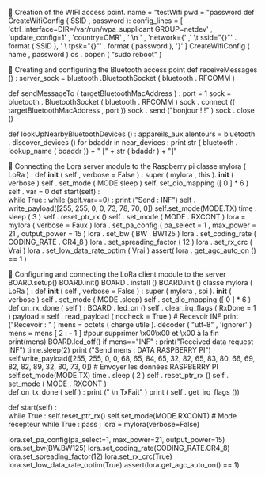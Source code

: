 	Creation of the WIFI access point.
name = "testWifi
pwd = "password
def CreateWifiConfig ( SSID , password ):
        config_lines = [
        'ctrl_interface=DIR=/var/run/wpa_supplicant GROUP=netdev' , 'update_config=1' , 'country=CMR' , ' \n ' , 'network={' ,' \t ssid="{}"' . format ( SSID ), ' \ tpsk="{}"' . format ( password ), '}'
        ]
CreateWifiConfig ( name , password )
os . popen ( "sudo reboot" )

	Creating and configuring the Bluetooth access point
def receiveMessages () :
  server_sock = bluetooth .BluetoothSocket ( bluetooth . RFCOMM )
  
def sendMessageTo ( targetBluetoothMacAddress ) :
  port = 1
  sock = bluetooth . BluetoothSocket ( bluetooth . RFCOMM )
  sock . connect (( targetBluetoothMacAddress , port ))
  sock . send ("bonjour ! !" )
  sock . close ()
  
def lookUpNearbyBluetoothDevices () :
  appareils_aux alentours = bluetooth . discover_devices ()
  for bdaddr in near_devices :
    print str ( bluetooth . lookup_name ( bdaddr )) + " [" + str ( bdaddr ) + "]"

	Connecting the Lora server module to the Raspberry pi
classe mylora ( LoRa ) :
    def __init__ ( self , verbose = False ) :
        super ( mylora , this ). __init__ ( verbose )
        self . set_mode ( MODE.sleep )
        self. set_dio_mapping ([ 0 ] * 6 )
        self . var = 0
    def start(self) :          
        while True :
            while (self.var==0) :
                print ("Send : INF")
                self . write_payload([255, 255, 0, 0, 73, 78, 70, 0]) 
                self.set_mode(MODE.TX)
                time . sleep ( 3 ) 
                self . reset_ptr_rx ()
                self . set_mode ( MODE . RXCONT ) 
lora = mylora ( verbose = Faux )
lora . set_pa_config ( pa_select = 1 , max_power = 21 , output_power = 15 )
lora . set_bw ( BW . BW125 )
lora . set_coding_rate ( CODING_RATE . CR4_8 )
lora . set_spreading_factor ( 12 )
lora . set_rx_crc ( Vrai )
lora . set_low_data_rate_optim ( Vrai )
assert( lora . get_agc_auto_on () == 1 )

	Configuring and connecting the LoRa client module to the server
BOARD.setup()
BOARD.init()
BOARD . install ()
BOARD.init ()
classe mylora ( LoRa ) :
    def __init__ ( self , verbose = False ) :
        super ( mylora , soi ). __init__ ( verbose )
        self . set_mode ( MODE .sleep)
        self . set_dio_mapping ([ 0 ] * 6 )
    def on_rx_done ( self ) :
        BOARD . led_on ()
        self . clear_irq_flags ( RxDone = 1 )
        payload = self . read_payload ( nocheck = True ) # Recevoir INF
        print ("Recevoir : " )
        mens = octets ( charge utile ). décoder ( "utf-8" , 'ignorer' )
        mens = mens [ 2 : - 1 ] #pour supprimer \x00\x00 et \x00 à la fin
        print(mens)
        BOARD.led_off()
        if mens=="INF" :
            print("Received data request INF")
            time.sleep(2)
            print ("Send mens : DATA RASPBERRY PI")
            self.write_payload([255, 255, 0, 0, 68, 65, 84, 65, 32, 82, 65, 83, 80, 66, 69, 82, 82, 89, 32, 80, 73, 0]) # Envoyer les données RASPBERRY PI
            self.set_mode(MODE.TX)
        time . sleep ( 2 )
        self . reset_ptr_rx ()
        self . set_mode ( MODE . RXCONT )    
    def on_tx_done ( self ) :
        print (" \n TxFait" )
        print ( self . get_irq_flags ())

def start(self) :          
        while True :
            self.reset_ptr_rx()
            self.set_mode(MODE.RXCONT) # Mode récepteur
            while True :
                pass ;
lora = mylora(verbose=False)

lora.set_pa_config(pa_select=1, max_power=21, output_power=15)
lora.set_bw(BW.BW125)
lora.set_coding_rate(CODING_RATE.CR4_8)
lora.set_spreading_factor(12)
lora.set_rx_crc(True)
lora.set_low_data_rate_optim(True)
assert(lora.get_agc_auto_on() == 1)
